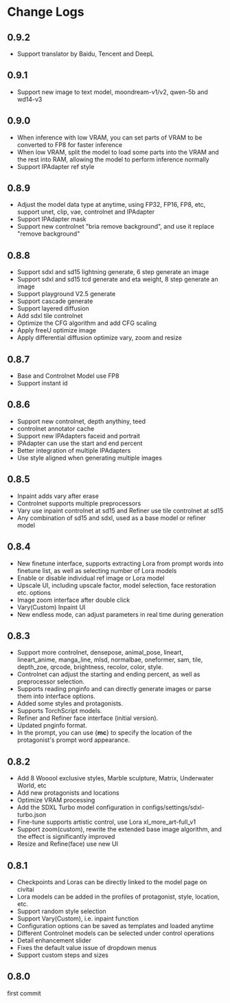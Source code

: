 # Change Logs

## 0.9.2
- Support translator by Baidu, Tencent and DeepL

## 0.9.1
- Support new image to text model, moondream-v1/v2, qwen-5b and wd14-v3

## 0.9.0
- When inference with low VRAM, you can set parts of VRAM to be converted to FP8 for faster inference
- When low VRAM, split the model to load some parts into the VRAM and the rest into RAM, allowing the model to perform inference normally
- Support IPAdapter ref style

## 0.8.9
- Adjust the model data type at anytime, using FP32, FP16, FP8, etc, support unet, clip, vae, controlnet and IPAdapter
- Support IPAdapter mask
- Support new controlnet "bria remove background", and use it replace "remove background"

## 0.8.8
- Support sdxl and sd15 lightning generate, 6 step generate an image
- Support sdxl and sd15 tcd generate and eta weight, 8 step generate an image
- Support playground V2.5 generate
- Support cascade generate
- Support layered diffusion
- Add sdxl tile controlnet
- Optimize the CFG algorithm and add CFG scaling
- Apply freeU optimize image
- Apply differential diffusion optimize vary, zoom and resize

## 0.8.7
- Base and Controlnet Model use FP8
- Support instant id

## 0.8.6
- Support new controlnet, depth anythiny, teed
- controlnet annotator cache
- Support new IPAdapters faceid and portrait
- IPAdapter can use the start and end percent
- Better integration of multiple IPAdapters
- Use style aligned when generating multiple images

## 0.8.5
- Inpaint adds vary after erase
- Controlnet supports multiple preprocessors
- Vary use inpaint controlnet at sd15 and Refiner use tile controlnet at sd15
- Any combination of sd15 and sdxl, used as a base model or refiner model

## 0.8.4
- New finetune interface, supports extracting Lora from prompt words into finetune list, as well as selecting number of Lora models
- Enable or disable individual ref image or Lora model
- Upscale UI, including upscale factor, model selection, face restoration etc. options
- Image zoom interface after double click
- Vary(Custom) Inpaint UI
- New endless mode, can adjust parameters in real time during generation

## 0.8.3
- Support more controlnet, densepose, animal_pose, lineart, lineart_anime, manga_line, mlsd, normalbae, oneformer, sam, tile, depth_zoe, qrcode, brightness, recolor, color, style.
- Controlnet can adjust the starting and ending percent, as well as preprocessor selection.
- Supports reading pnginfo and can directly generate images or parse them into interface options.
- Added some styles and protagonists.
- Supports TorchScript models.
- Refiner and Refiner face interface (initial version).
- Updated pnginfo format.
- In the prompt, you can use {__mc__} to specify the location of the protagonist's prompt word appearance.

## 0.8.2
- Add 8 Wooool exclusive styles, Marble sculpture, Matrix, Underwater World, etc
- Add new protagonists and locations
- Optimize VRAM processing
- Add the SDXL Turbo model configuration in configs/settings/sdxl-turbo.json
- Fine-tune supports artistic control, use Lora xl_more_art-full_v1
- Support zoom(custom), rewrite the extended base image algorithm, and the effect is significantly improved
- Resize and Refine(face) use new UI

## 0.8.1
- Checkpoints and Loras can be directly linked to the model page on civitai
- Lora models can be added in the profiles of protagonist, style, location, etc.
- Support random style selection
- Support Vary(Custom), i.e. inpaint function
- Configuration options can be saved as templates and loaded anytime
- Different Controlnet models can be selected under control operations
- Detail enhancement slider
- Fixes the default value issue of dropdown menus
- Support custom steps and sizes

## 0.8.0
first commit
